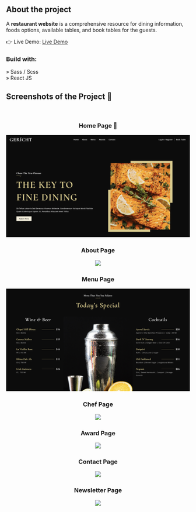 

<h2>About the project</h2>

  <p>A <b>restaurant website</b> is a comprehensive 
              resource for dining information, foods options, available tables, and 
              book tables for the guests. </p>

👉 Live Demo: <a href=''>Live Demo</a>

<h3>Build with:</h3>

» Sass / Scss <br>
» React JS

<h2>Screenshots of the Project 📸</h2>
<br>
<h3 align='center'>Home Page 🏡</h3>

<div align='center'>
<img src='https://github.com/sajin-rana/restaurant/blob/main/src/assets/Screenshot%202023-06-20%20at%2010.36.26%20PM.png'/>

</div>

<h3 align='center'>About Page </h3>

<div align='center'>
<img src='https://github.com/sajin-rana/restaurant/blob/main/src/assets/Screenshot%202023-06-21%20at%206.50.28%20AM.png'/>

</div>

<h3 align='center'>Menu Page </h3>

<div align='center'>
<img src='https://github.com/sajin-rana/restaurant/blob/main/src/assets/Screenshot%202023-06-21%20at%206.50.47%20AM.png'/>

</div>

<h3 align='center'>Chef Page </h3>

<div align='center'>
<img src='https://github.com/sajin-rana/restaurant/blob/main/src/assets/Screenshot%202023-06-21%20at%206.51.07%20AM.png'/>

</div>

<h3 align='center'>Award Page </h3>

<div align='center'>
<img src='https://github.com/sajin-rana/restaurant/blob/main/src/assets/Screenshot%202023-06-21%20at%206.51.26%20AM.png'/>

</div>

<h3 align='center'>Contact Page </h3>

<div align='center'>
<img src='https://github.com/sajin-rana/restaurant/blob/main/src/assets/Screenshot%202023-06-21%20at%206.51.53%20AM.png'/>

</div>

<h3 align='center'>Newsletter Page </h3>
<div align='center'>
<img src='https://github.com/sajin-rana/restaurant/blob/main/src/assets/Screenshot%202023-06-21%20at%206.52.10%20AM.png'/>

</div>
